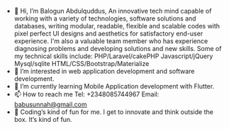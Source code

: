 - 👋 Hi, I’m Balogun Abdulquddus, An innovative tech mind capable of working with a variety of technologies, software solutions and databases, writing modular, readable, flexible and scalable codes with pixel perfect UI designs and aesthetics for satisfactory end-user experience.
I'm also a valuable team member who has experience diagnosing problems and developing solutions and new skills.
Some of my technical skills include: 
PHP/Laravel/cakePHP
Javascript/jQuery 
Mysql/sqlite 
HTML/CSS/Bootstrap/Materialize
- 👀 I’m interested in web application development and software development.
- 🌱 I’m currently learning Mobile Application development with Flutter.
- 📫 How to reach me
Tel: +2348085744967
Email: babusunnah@gmail.com
- 💞️ Coding’s kind of fun for me. I get to innovate and think outside the box. It’s kind of fun.

<!---
Alphabalex/Alphabalex is a ✨ special ✨ repository because its `README.md` (this file) appears on your GitHub profile.
You can click the Preview link to take a look at your changes.
--->
